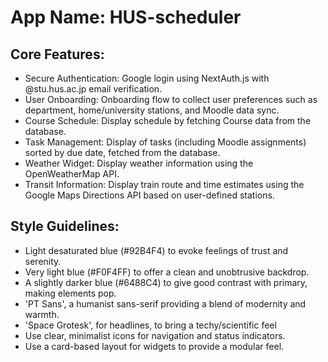 # **App Name**: HUS-scheduler

## Core Features:

- Secure Authentication: Google login using NextAuth.js with @stu.hus.ac.jp email verification.
- User Onboarding: Onboarding flow to collect user preferences such as department, home/university stations, and Moodle data sync.
- Course Schedule: Display schedule by fetching Course data from the database.
- Task Management: Display of tasks (including Moodle assignments) sorted by due date, fetched from the database.
- Weather Widget: Display weather information using the OpenWeatherMap API.
- Transit Information: Display train route and time estimates using the Google Maps Directions API based on user-defined stations.

## Style Guidelines:

- Light desaturated blue (#92B4F4) to evoke feelings of trust and serenity.
- Very light blue (#F0F4FF) to offer a clean and unobtrusive backdrop.
- A slightly darker blue (#6488C4) to give good contrast with primary, making elements pop.
- 'PT Sans', a humanist sans-serif providing a blend of modernity and warmth.
- 'Space Grotesk', for headlines, to bring a techy/scientific feel
- Use clear, minimalist icons for navigation and status indicators.
- Use a card-based layout for widgets to provide a modular feel.